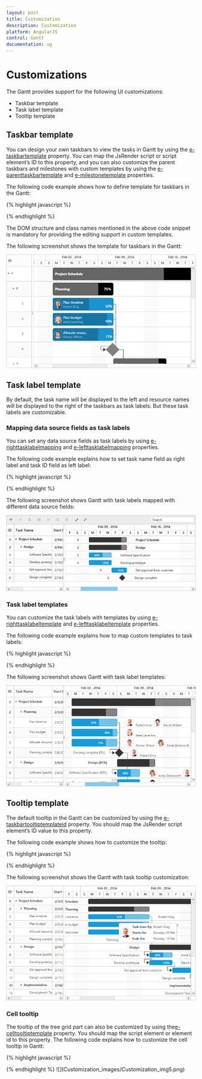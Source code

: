 ```yaml
---
layout: post
title: Customization
description: Customization
platform: AngularJS
control: Gantt
documentation: ug
---
```

# Customizations 

The Gantt provides support for the following UI customizations:

* Taskbar template
* Task label template
* Tooltip template

## Taskbar template

You can design your own taskbars to view the tasks in Gantt by using the [e-taskbartemplate](https://help.syncfusion.com/api/js/ejgantt#members:taskbartemplate "taskbarTemplate") property. You can map the JsRender script or script element’s ID to this property, and you can also customize the parent taskbars and milestones with custom templates by using the [e-parenttaskbartemplate](https://help.syncfusion.com/api/js/ejgantt#members:parenttaskbartemplate "parentTaskbarTemplate") and [e-milestonetemplate](https://help.syncfusion.com/api/js/ejgantt#members:milestonetemplate "milestoneTemplate") properties.

The following code example shows how to define template for taskbars in the Gantt:


{% highlight javascript %}
<script type="text/x-jsrender" id="taskbarTemplate">

    <div class="e-gantt-template-taskbar bg-color">

        <div>

            //…

        </div>

        <div class="e-gantt-template-progressbar">

        </div>

    </div>

</script>

<script type="text/x-jsrender" id="parentTaskbarTemplate">

    <div class="e-gantt-template-taskbar">

        //…

        <div class="e-gantt-template-progressbar">

        </div>

    </div>

</script>

<script type="text/x-jsrender" id="milestoneTemplate">

    <div class="e-gantt-template-milestone" style="background-color:transparent;">

        <div class="e-gantt-milestone milestone-top"></div>

        <div class="e-gantt-milestone milestone-bottom"></div>

    </div>

</script>

<body ng-controller="GanttCtrl">
   <!--Add  Gantt control here-->    
   <div id="GanttContainer" ej-gantt
      //...
      e-taskbartemplate= "taskbarTemplate"
      e-parenttaskbartemplate= "parentTaskbarTemplate"
      e-milestonetemplate= "milestoneTemplate"
      >
   </div>

<script>
     angular.module('listCtrl', ['ejangular'])
           .controller('GanttCtrl', function ($scope) {
               //...
               $scope.taskbarTemplate="#taskbarTemplate";
               $scope.parentTaskbarTemplate="#parentTaskbarTemplate";
               $scope.milestoneTemplate="#milestoneTemplate";
          });    
</script>

{% endhighlight %}

The DOM structure and class names mentioned in the above code snippet is mandatory for providing the editing support in custom templates.

The following screenshot shows the template for taskbars in the Gantt:

![](Customization_images/Customization_img1.png)

## Task label template

By default, the task name will be displayed to the left and resource names will be displayed to the right of the taskbars as task labels. But these task labels are customizable.

### Mapping data source fields as task labels

You can set any data source fields as task labels by using [e-righttasklabelmapping](https://help.syncfusion.com/api/js/ejgantt#members:righttasklabelmapping "rightTaskLabelMapping") and [e-lefttasklabelmapping](https://help.syncfusion.com/api/js/ejgantt#members:lefttasklabelmapping "leftTaskLabelMapping") properties.

The following code example explains how to set task name field as right label and task ID field as left label:

{% highlight javascript %}

<body ng-controller="GanttCtrl">
   <!--Add  Gantt control here-->    
   <div id="GanttContainer" ej-gantt
      //...
      e-righttasklabelmapping= "taskName"
      e-lefttasklabelmapping= "taskID"
      >
   </div>
</body>

{% endhighlight %}

The following screenshot shows Gantt with task labels mapped with different data source fields:

![](Customization_images/Customization_img4.png)

### Task label templates

You can customize the task labels with templates by using [e-righttasklabeltemplate](https://help.syncfusion.com/api/js/ejgantt#members:righttasklabeltemplate "rightTaskLabelTemplate") and [e-lefttasklabeltemplate](https://help.syncfusion.com/api/js/ejgantt#members:lefttasklabeltemplate "leftTaskLabelTemplate") properties.

The following code example explains how to map custom templates to task labels:


{% highlight javascript %}
<script id="rightlabelTemplate" type="text/x-jsrender">

    {{"{{"}}if #data['resourceNames']{{}}}}

    <div>

        {{"{{"}}for resourceInfo{{}}}}

        <img src="14.2.0.26/themes/web/content/images/gantt/{{"{{"}}:resourceName{{}}}}.png" height="30px" />

        <span style="margin-left:5px;">{{"{{"}}:resourceName{{}}}}</span> {{"{{"}}:~_getSeparator(#get("array").data.length,#index){{}}}} {{"{{"}}/for{{}}}}

    </div>

    {{/if}}

</script>

<script id="leftlabelTemplate" type="text/x-jsrender">

    <div style="padding-top:5px;">

        <span>{{"{{"}}:#data['taskName']{{}}}}  [{{"{{"}}:status{{}}}}%]</span>

    </div>

</script>

<body ng-controller="GanttCtrl">
   <!--Add  Gantt control here-->    
   <div id="GanttContainer" ej-gantt
      //...
       e-righttasklabeltemplate= "rightTaskLabelTemplate"
       e-lefttasklabeltemplate= "leftTaskLabelTemplate"
      >
   </div>

<script>
     angular.module('listCtrl', ['ejangular'])
           .controller('GanttCtrl', function ($scope) {
               //...
               $scope.rightTaskLabelTemplate="#rightTaskLabelTemplate";
               $scope.leftTaskLabelTemplate="#leftTaskLabelTemplate";
          });    
</script>

{% endhighlight %}

The following screenshot shows Gantt with task label templates:

![](Customization_images/Customization_img2.png)

## Tooltip template

The default tooltip in the Gantt can be customized by using the [e-taskbartooltiptemplateid](https://help.syncfusion.com/api/js/ejgantt#members:taskbartooltiptemplate "taskbarTooltipTemplateId") property. You should map the JsRender script element’s ID value to this property.

The following code example shows how to customize the tooltip:


{% highlight javascript %}
<script type="text/x-jsrender" id="tooltipTemplate">

    <table>

       {{"{{"}}if #data['resourceNames']{{}}}}

        <tr>

            <td rowspan="3" style="padding:3px"><img src="14.2.0.26/themes/web/content/images/gantt/{{"{{"}}:#data['resourceNames']{{}}}}.png" height="40px" /></td>

            <td style="padding:3px"><b>Task done By:</b></td>

            <td style="padding:3px">{{"{{"}}:#data['resourceNames']{{}}}}</td>

        </tr>

        {{/if{{}}}}

        <tr>

            <td style="padding:3px"><b>Starts On:</b></td>

            <td style="padding:3px">{{"{{"}}:~_ganttDateFormatter("startDate"){{}}}}</td>

        </tr>

        <tr>

            <td style="padding:3px"><b>Ends On:</b></td>

            <td style="padding:3px">{{"{{"}}:~_ganttDateFormatter("endDate"){{}}}}</td>

        </tr>

    </table>

</script>
<body ng-controller="GanttCtrl">
   <!--Add  Gantt control here-->    
   <div id="GanttContainer" ej-gantt
      //...
       e-taskbartooltiptemplateid= "taskbarTooltipTemplateId"
      >
   </div>

<script>
     angular.module('listCtrl', ['ejangular'])
           .controller('GanttCtrl', function ($scope) {
               //...
               $scope.taskbarTooltipTemplateId="#tooltipTemplate";
          });    
</script>
</body>

{% endhighlight %}

The following screenshot shows the Gantt with task tooltip customization:

![](Customization_images/Customization_img3.png)

### Cell tooltip 

The tooltip of the tree grid part can also be customized by using the[e-celltooltiptemplate](https://help.syncfusion.com/api/js/ejgantt#members:celltooltiptemplate) property. You should map the script element or element id to this property. The following code explains how to customize the cell tooltip in Gantt:

{% highlight javascript %}

<body ng-controller="GanttCtrl">
   <!--Add  Gantt control here-->    
   <div id="GanttContainer" ej-gantt
      //...
       e-showgridcelltooltip= "true",
       e-celltooltiptemplate= "CustomToolTip",
      >
   </div>

<script>
    angular.module('listCtrl', ['ejangular'])
        .controller('GanttCtrl', function($scope) {
            //...
            $scope.CustomToolTip = "#CustomToolTip";
        });
    $.views.helpers({
        _TaskID: getTaskID,
        _TaskName: getTaskName
    });
    function getTaskID() {
        return this.data.record["taskId"];
    }
    function getTaskName() {
        return this.data.record["taskName"];
    }
</script>

<script id="CustomToolTip" type="text/x-jsrender">
    <table>
        <tr>
            <td>Id:</td>
            <td>{{:~_TaskID()}}</td>
        </tr>
        <tr>
            <td>Name:</td>
            <td>{{:~_TaskName()}}</td>
        </tr>
    </table>
</script>
</body>
{% endhighlight %}
![](Customization_images/Customization_img5.png)

